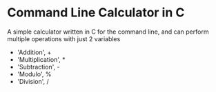# Command Line Calculator in C
A simple calculator written in C for the command line, and can perform multiple operations with just 2 variables
* 'Addition', +
* 'Multiplication', *
* 'Subtraction', -
* 'Modulo', %
* 'Division', / 
